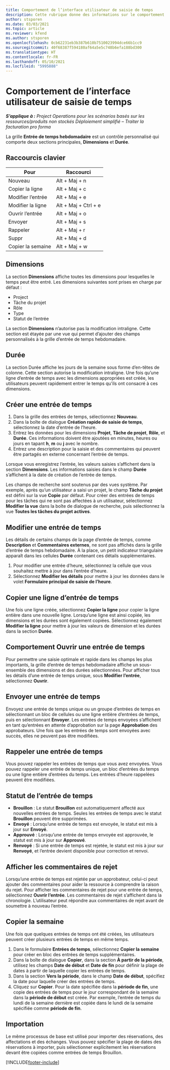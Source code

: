 ```yaml
---
title: Comportement de l’interface utilisateur de saisie de temps
description: Cette rubrique donne des informations sur le comportement de l’interface utilisateur de saisie de temps.
author: stsporen
ms.date: 03/03/2021
ms.topic: article
ms.reviewer: kfend
ms.author: stsporen
ms.openlocfilehash: 0cb62231eb3b387b610b7510023994dce66b1cc9
ms.sourcegitcommit: 40f68387f594180af64a5e5c748b6efa188bd300
ms.translationtype: HT
ms.contentlocale: fr-FR
ms.lasthandoff: 05/10/2021
ms.locfileid: "5995888"
---
```

# <a name="time-entry-ui-behavior"></a>Comportement de l’interface utilisateur de saisie de temps

_**S’applique à :** Project Operations pour les scénarios basés sur les ressources/produits non stockés Déploiement simplifié – Traiter la facturation pro forma_


La grille **Entrée de temps hebdomadaire** est un contrôle personnalisé qui comporte deux sections principales, **Dimensions** et **Durée**.

## <a name="keyboard-shortcuts"></a>Raccourcis clavier
| Pour        | Raccourci                  |
|------------   |------------------------   |
| Nouveau           | Alt + Maj + n           |
| Copier la ligne      | Alt + Maj + c           |
| Modifier l’entrée    | Alt + Maj + e           |
| Modifier la ligne      | Alt + Maj + Ctrl + e    |
| Ouvrir l’entrée    | Alt + Maj + o           |
| Envoyer        | Alt + Maj + s           |
| Rappeler        | Alt + Maj + r           |
| Suppr        | Alt + Maj + d           |
| Copier la semaine     | Alt + Maj + w           |

## <a name="dimensions"></a>Dimensions
La section **Dimensions** affiche toutes les dimensions pour lesquelles le temps peut être entré. Les dimensions suivantes sont prises en charge par défaut :

  - Project
  - Tâche du projet
  - Rôle
  - Type
  - Statut de l’entrée

La section **Dimensions** n’autorise pas la modification intraligne. Cette section est étayée par une vue qui permet d’ajouter des champs personnalisés à la grille d’entrée de temps hebdomadaire.

## <a name="duration"></a>Durée
La section Durée affiche les jours de la semaine sous forme d’en-têtes de colonne. Cette section autorise la modification intraligne. Une fois qu’une ligne d’entrée de temps avec les dimensions appropriées est créée, les utilisateurs peuvent rapidement entrer le temps qu’ils ont consacré à ces dimensions.

## <a name="create-a-new-time-entry"></a>Créer une entrée de temps

1. Dans la grille des entrées de temps, sélectionnez **Nouveau**. 
2. Dans la boîte de dialogue **Création rapide de saisie de temps**, sélectionnez la date d’entrée de l’heure.
3. Entrez les données pour les dimensions **Projet**, **Tâche de projet**, **Rôle**, et **Durée**. Ces informations doivent être ajoutées en minutes, heures ou jours en tapant **h**, **m** ou **j** avec le nombre. 
4. Entrez une description pour la saisie et des commentaires qui peuvent être partagés en externe concernant l’entrée de temps. 

Lorsque vous enregistrez l’entrée, les valeurs saisies s’affichent dans la section **Dimensions**. Les informations saisies dans le champ **Durée** s’affichent à la date de création de l’entrée de temps.

Les champs de recherche sont soutenus par des vues système. Par exemple, après qu’un utilisateur a saisi un projet, le champ **Tâche du projet** est défini sur la vue **Copie** par défaut. Pour créer des entrées de temps pour les tâches qui ne sont pas affectées à un utilisateur, sélectionnez **Modifier la vue** dans la boîte de dialogue de recherche, puis sélectionnez la vue **Toutes les tâches du projet actives**.

## <a name="edit-a-time-entry"></a>Modifier une entrée de temps 
Les détails de certains champs de la page d’entrée de temps, comme **Description** et **Commentaires externes**, ne sont pas affichés dans la grille d’entrée de temps hebdomadaire. À la place, un petit indicateur triangulaire apparaît dans les cellules **Durée** contenant ces détails supplémentaires. 

1. Pour modifier une entrée d’heure, sélectionnez la cellule que vous souhaitez mettre à jour dans l’entrée d’heure.
2. Sélectionnez **Modifier les détails** pour mettre à jour les données dans le volet **Formulaire principal de saisie de l’heure**. 

## <a name="copy-a-time-entry-row"></a>Copier une ligne d’entrée de temps
Une fois une ligne créée, sélectionnez **Copier la ligne** pour copier la ligne entière dans une nouvelle ligne. Lorsqu’une ligne est ainsi copiée, les dimensions et les durées sont également copiées. Sélectionnez également **Modifier la ligne** pour mettre à jour les valeurs de dimension et les durées dans la section **Durée**.

## <a name="open-a-time-entry-behavior"></a>Comportement Ouvrir une entrée de temps
Pour permettre une saisie optimale et rapide dans les champs les plus importants, la grille d’entrée de temps hebdomadaire affiche un sous-ensemble des dimensions et des durées sélectionnées. Pour afficher tous les détails d’une entrée de temps unique, sous **Modifier l’entrée**, sélectionnez **Ouvrir**.

## <a name="submit-a-time-entry"></a>Envoyer une entrée de temps
Envoyez une entrée de temps unique ou un groupe d’entrées de temps en sélectionnant un bloc de cellules ou une ligne entière d’entrées de temps, puis en sélectionnant **Envoyer**. Les entrées de temps envoyées s’affichent en tant qu’entrées en attente d’approbation sur la page **Approbation** des approbateurs. Une fois que les entrées de temps sont envoyées avec succès, elles ne peuvent pas être modifiées.

## <a name="recall-a-time-entry"></a>Rappeler une entrée de temps
Vous pouvez rappeler les entrées de temps que vous avez envoyées. Vous pouvez rappeler une entrée de temps unique, un bloc d’entrées du temps ou une ligne entière d’entrées du temps. Les entrées d’heure rappelées peuvent être modifiées.

## <a name="time-entry-status"></a>Statut de l’entrée de temps

- **Brouillon** : Le statut **Brouillon** est automatiquement affecté aux nouvelles entrées de temps. Seules les entrées de temps avec le statut **Brouillon** peuvent être supprimées.
- **Envoyé** : Lorsqu’une entrée de temps est envoyée, le statut est mis à jour sur **Envoyé**. 
- **Approuvé** : Lorsqu’une entrée de temps envoyée est approuvée, le statut est mis à jour sur **Approuvé**. 
- **Renvoyé** : Si une entrée de temps est rejetée, le statut est mis à jour sur **Renvoyé**, et l’entrée devient disponible pour correction et renvoi. 

## <a name="view-rejection-comments"></a>Afficher les commentaires de rejet
Lorsqu’une entrée de temps est rejetée par un approbateur, celui-ci peut ajouter des commentaires pour aider la ressource à comprendre la raison du rejet. Pour afficher les commentaires de rejet pour une entrée de temps, sélectionnez **Ouvrir l’entrée**. Les commentaires de rejet s’affichent dans la chronologie. L’utilisateur peut répondre aux commentaires de rejet avant de soumettre à nouveau l’entrée.

## <a name="copy-week"></a>Copier la semaine
Une fois que quelques entrées de temps ont été créées, les utilisateurs peuvent créer plusieurs entrées de temps en même temps.

1. Dans le formulaire **Entrées de temps**, sélectionnez **Copier la semaine** pour créer en bloc des entrées de temps supplémentaires. 
2. Dans la boîte de dialogue **Copier**, dans la section **À partir de la période**, utilisez les champs **Date de début** et **Date de fin** pour définir la plage de dates à partir de laquelle copier les entrées de temps. 
3. Dans la section **Vers la période**, dans le champ **Date de début**, spécifiez la date pour laquelle créer des entrées de temps. 
4. Cliquez sur **Copier**. Pour la date spécifiée dans la **période de fin**, une copie des entrées de temps pour le jour correspondant de la semaine dans la **période de début** est créée. Par exemple, l’entrée de temps du lundi de la semaine dernière est copiée dans le lundi de la semaine spécifiée comme **période de fin**.

## <a name="import"></a>Importation
Le même processus de base est utilisé pour importer des réservations, des affectations et des échanges. Vous pouvez spécifier la plage de dates des réservations à importer, puis sélectionner explicitement les réservations devant être copiées comme entrées de temps Brouillon. 


[!INCLUDE[footer-include](../includes/footer-banner.md)]
